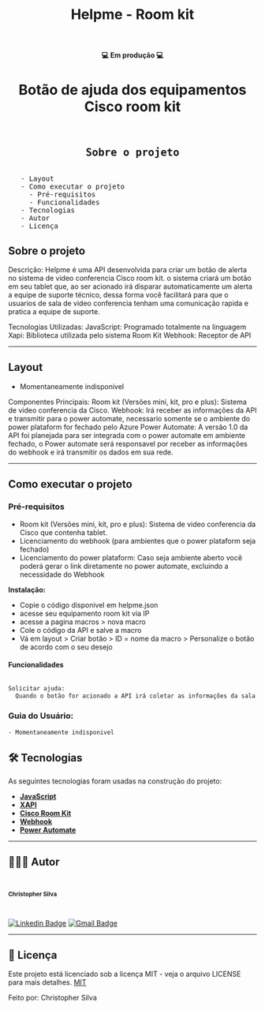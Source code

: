 <h1 align="center">Helpme - Room kit</h1>			
<br>
<h4 align="center"> 💻 Em produção 💻 </h4>

<div>
  <h1 align="center">Botão de ajuda dos equipamentos Cisco room kit</h1>
<pre>
  <h2 align="center">Sobre o projeto</h2>
   - Layout
   - Como executar o projeto
     - Pré-requisitos
     - Funcionalidades
   - Tecnologias
   - Autor
   - Licença
</pre>
</div>

## Sobre o projeto 

Descrição:
Helpme é uma API desenvolvida para criar um botão de alerta no sistema de video conferencia Cisco room kit. o sistema criará um botão em seu tablet que, ao ser acionado irá disparar automaticamente um alerta a equipe de suporte técnico, dessa forma você facilitará para que o usuarios de sala de video conferencia tenham uma comunicação rapida e pratica a equipe de suporte.

Tecnologias Utilizadas:
JavaScript: Programado totalmente na linguagem
Xapi: Biblioteca utilizada pelo sistema Room Kit
Webhook: Receptor de API

---

## Layout

- Momentaneamente indisponivel

Componentes Principais:
Room kit (Versões mini, kit, pro e plus): Sistema de video conferencia da Cisco.
Webhook: Irá receber as informações da API e transmitir para o power automate, necessario somente se o ambiente do power plataform for fechado pelo Azure
Power Automate: A versão 1.0 da API foi planejada para ser integrada com o power automate em ambiente fechado, o Power automate será responsavel por receber as informações do webhook e irá transmitir os dados em sua rede.

---

## Como executar o projeto

### Pré-requisitos

- Room kit (Versões mini, kit, pro e plus): Sistema de video conferencia da Cisco que contenha tablet.
- Licenciamento do webhook (para ambientes que o power plataform seja fechado)
- Licenciamento do power plataform: Caso seja ambiente aberto você poderá gerar o link diretamente no power automate, excluindo a necessidade do Webhook
  
<b>Instalação:</b>

- Copie o código disponivel em helpme.json
- acesse seu equipamento room kit via IP
- acesse a pagina macros > nova macro
- Cole o código da API e salve a macro
- Vá em layout > Criar botão > ID = nome da macro > Personalize o botão de acordo com o seu desejo

#### Funcionalidades

```bash

Solicitar ajuda:
  Quando o botão for acionado a API irá coletar as informações da sala salvas previamente e transferir para o power automate via webhook, iniciando o fluxo que irá destinar o contato com a equipe técnica.

```

### Guia do Usuário:

``` bash
- Momentaneamente indisponivel
```

## 🛠 Tecnologias

As seguintes tecnologias foram usadas na construção do projeto:

-   **[JavaScript](https://developer.mozilla.org/pt-BR/docs/Web/JavaScript)**
-   **[XAPI](https://xapi.com/)**
-   **[Cisco Room Kit]((https://www.cisco.com/c/en/us/support/collaboration-endpoints/spark-room-kit/model.html))**
-   **[Webhook](https://webhook.site/)**
-   **[Power Automate](https://www.microsoft.com/pt-br/power-platform/products/power-automate)**
---

## 🦸🏻‍♂️ Autor

 <br>
  <sub><b><p>Christopher Silva</p></b></sub></a>
 <br />

[![Linkedin Badge](https://img.shields.io/badge/-Christopher%20Silva-blue?style=flat-square&logo=Linkedin&logoColor=white&link=https://www.linkedin.com/in/chris-f-silva//)](https://www.linkedin.com/in/chris-f-silva/) 
[![Gmail Badge](https://img.shields.io/badge/-chrisspfc.silva@gmail.com-c14438?style=flat-square&logo=Gmail&logoColor=white&link=mailto:daniel.rodrigues.soarees@gmail.com)](mailto:chrisspfc.silva@gmail.com)

---

## 📝 Licença

Este projeto está licenciado sob a licença MIT - veja o arquivo LICENSE para mais detalhes. [MIT](./LICENSE)

Feito por: Christopher Silva
</div>
